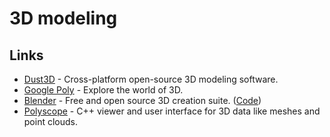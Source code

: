 # 3D modeling

## Links

- [Dust3D](https://github.com/huxingyi/dust3d) - Cross-platform open-source 3D modeling software.
- [Google Poly](https://poly.google.com/) - Explore the world of 3D.
- [Blender](https://www.blender.org) - Free and open source 3D creation suite. ([Code](https://github.com/blender/blender))
- [Polyscope](https://github.com/nmwsharp/polyscope) - C++ viewer and user interface for 3D data like meshes and point clouds.

